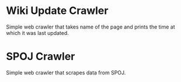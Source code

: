 # Wiki Update Crawler
Simple web crawler that takes name of the page and prints the time at which it was last updated.

# SPOJ Crawler 
Simple web crawler that scrapes data from SPOJ.
